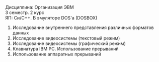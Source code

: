 Дисциплина: Организация ЭВМ   
3 семестр. 2 курс     
ЯП: Си/С++. В эмуляторе DOS'a (DOSBOX)   
1. Исследование внутреннего представления различных форматов данных
2. Исследование видеосистемы (текстовый режим)  
3. Исследование видеосистемы (графический режим)  
4. Клавиатура IBM PC. Использование прерываний  
5. Использование аппаратных прерываний  
